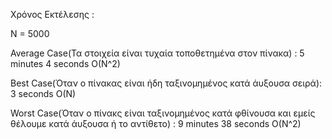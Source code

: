 Χρόνος Εκτέλεσης :

N = 5000

Average Case(Τα στοιχεία είναι τυχαία τοποθετημένα στον πίνακα) : 5 minutes 4 seconds O(N^2)

Best Case(Όταν ο πίνακας είναι ήδη ταξινομημένος κατά άυξουσα σειρά): 3 seconds O(N)

Worst Case(Όταν ο πίνακς είναι ταξινομημένος κατά φθίνουσα και εμείς θέλουμε κατά άυξουσα ή το αντίθετο) : 9 minutes 38 seconds Ο(Ν^2)
